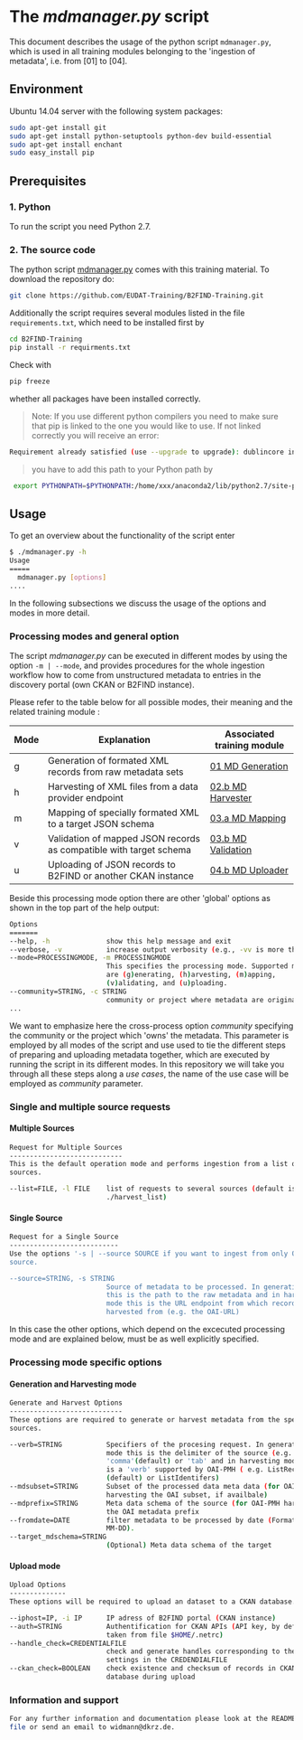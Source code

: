 # The *mdmanager.py* script
This document describes the usage of the python script `mdmanager.py`,
which is used in all training modules belonging to the 'ingestion of metadata', i.e. from [01] to [04].

## Environment
Ubuntu 14.04 server with the following system packages:

```sh
sudo apt-get install git
sudo apt-get install python-setuptools python-dev build-essential
sudo apt-get install enchant
sudo easy_install pip
```

## Prerequisites

### 1. Python
To run the script you need Python 2.7.

### 2. The source code
The python script [mdmanager.py](mdmanager.py) comes with this training material. To download the repository do:
```sh
git clone https://github.com/EUDAT-Training/B2FIND-Training.git
```

Additionally the script requires several modules listed in the file `requirements.txt`, which need to be installed first by

```sh
cd B2FIND-Training
pip install -r requirments.txt
```
Check with
```sh
pip freeze 
```
whether all packages have been installed correctly.

 > Note: If you use different python compilers you need to make sure that pip is linked to the one you would like to use. If not linked correctly you will receive an error:
 ```sh
 Requirement already satisfied (use --upgrade to upgrade): dublincore in /home/xxx/anaconda2/lib/python2.7/site-packages
```
> you have to add this path to your Python path by
```sh
 export PYTHONPATH=$PYTHONPATH:/home/xxx/anaconda2/lib/python2.7/site-packages/
```

## Usage
To get an overview about the functionality of the script enter
```sh
$ ./mdmanager.py -h
Usage
=====
  mdmanager.py [options]
....
```

In the following subsections we discuss the usage of the options and modes in more detail.

### Processing modes and general option
The script *mdmanager.py* can be executed in different modes by using the option `-m | --mode`,
and provides procedures for the whole ingestion workflow how to come from unstructured metadata to entries in the discovery portal (own CKAN or B2FIND instance).

Please refer to the table below for all possible modes, their meaning and the related training module :

Mode | Explanation | Associated training module |
------|-------------------|---------------------|
g | Generation of formated XML records from raw metadata sets | [01 MD Generation ](01.b-generate-metadata.md) |
h | Harvesting of XML files from a data provider endpoint | [02.b MD Harvester ](02.b-OAI-harvester.md) |
m | Mapping of specially formated XML to a target JSON schema | [03.a MD Mapping ](03.a-map-metadata.md) |
v | Validation of mapped JSON records as compatible with target schema | [03.b MD Validation ](03.b-validate-metadata.md) | 
u | Uploading of JSON records to B2FIND or another CKAN instance |  [04.b MD Uploader ](04.b-upload-metadata.md) |

Beside this processing mode option there are other 'global' options as shown in the top part of the help output:

```sh
Options
=======
--help, -h              show this help message and exit
--verbose, -v           increase output verbosity (e.g., -vv is more than -v)
--mode=PROCESSINGMODE, -m PROCESSINGMODE
                        This specifies the processing mode. Supported modes
                        are (g)enerating, (h)arvesting, (m)apping,
                        (v)alidating, and (u)ploading.
--community=STRING, -c STRING
                        community or project where metadata are originated.
...
```

We want to emphasize here the cross-process option *community* specifying the community or the project which 'owns' the metadata. This parameter is employed by all modes of the script and use used to tie the different steps of preparing and uploading metadata together, which are executed by running the script in its different modes.
In this repository we will take you through all these steps along a *use cases*, the name of the use case will be employed as *community* parameter. 

### Single and multiple source requests

#### Multiple Sources

```sh
Request for Multiple Sources
----------------------------
This is the default operation mode and performs ingestion from a list of
sources.

--list=FILE, -l FILE    list of requests to several sources (default is
                        ./harvest_list)
```

#### Single Source
```sh
Request for a Single Source
---------------------------
Use the options '-s | --source SOURCE if you want to ingest from only ONE
source.

--source=STRING, -s STRING
                        Source of metadata to be processed. In generation mode
                        this is the path to the raw metadata and in harvesting
                        mode this is the URL endpoint from which records are
                        harvested from (e.g. the OAI-URL)
```

In this case the other options, which depend on the excecuted processing mode and are explained below, must be as well explicitly specified.

### Processing mode specific options

#### Generation and Harvesting mode

```sh
Generate and Harvest Options
----------------------------
These options are required to generate or harvest metadata from the specified
sources.

--verb=STRING           Specifiers of the procesing request. In generation
                        mode this is the delimiter of the source (e.g.
                        'comma'(default) or 'tab' and in harvesting mode this
                        is a 'verb' supported by OAI-PMH ( e.g. ListRecords
                        (default) or ListIdentifers)
--mdsubset=STRING       Subset of the processed data meta data (for OAI-PMH
                        harvesting the OAI subset, if availbale)
--mdprefix=STRING       Meta data schema of the source (for OAI-PMH harvesting
                        the OAI metadata prefix
--fromdate=DATE         filter metadata to be processed by date (Format: YYYY-
                        MM-DD).
--target_mdschema=STRING
                        (Optional) Meta data schema of the target
```

#### Upload mode

```sh
Upload Options
--------------
These options will be required to upload an dataset to a CKAN database.

--iphost=IP, -i IP      IP adress of B2FIND portal (CKAN instance)
--auth=STRING           Authentification for CKAN APIs (API key, by default
                        taken from file $HOME/.netrc)
--handle_check=CREDENTIALFILE
                        check and generate handles corresponding to the
                        settings in the CREDENDIALFILE
--ckan_check=BOOLEAN    check existence and checksum of records in CKAN
                        database during upload
```

### Information and support

```sh
For any further information and documentation please look at the README.md
file or send an email to widmann@dkrz.de.
```
